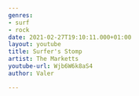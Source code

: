 ```yaml
---
genres:
- surf
- rock
date: 2021-02-27T19:10:11.000+01:00
layout: youtube
title: Surfer's Stomp
artist: The Marketts
youtube-url: Wjb6W6k8aS4
author: Valer

---
```

